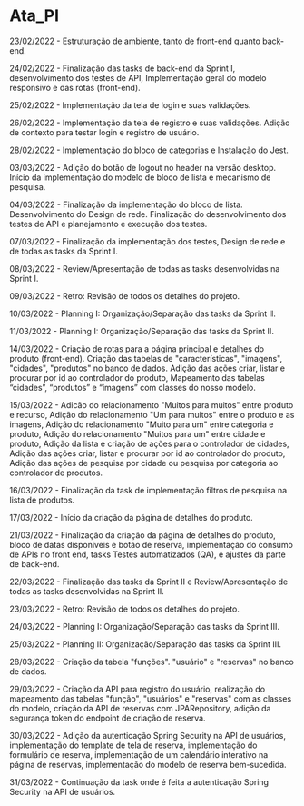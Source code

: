 # Ata_PI

<p>23/02/2022 - Estruturação de ambiente, tanto de front-end quanto back-end.</p>
<p>24/02/2022 - Finalização das tasks de back-end da Sprint I, desenvolvimento dos testes de API, Implementação geral do modelo responsivo e das rotas (front-end).</p>
<p>25/02/2022 - Implementação da tela de login e suas validações.</p>
<p>26/02/2022 - Implementação da tela de registro e suas validações. Adição de contexto para testar login e registro de usuário.</p> 
<p>28/02/2022 - Implementação do bloco de categorias e Instalação do Jest.</p>
<p>03/03/2022 - Adição do botão de logout no header na versão desktop. Início da implementação do modelo de bloco de lista e mecanismo de pesquisa.</p>
<p>04/03/2022 - Finalização da implementação do bloco de lista. Desenvolvimento do Design de rede. Finalização do desenvolvimento dos testes de API e planejamento e execução dos testes.</p>
<p>07/03/2022 - Finalização da implementação dos testes, Design de rede e de todas as tasks da Sprint I.</p>
<p>08/03/2022 - Review/Apresentação de todas as tasks desenvolvidas na Sprint I.</p>
<p>09/03/2022 - Retro: Revisão de todos os detalhes do projeto.</p>
<p>10/03/2022 - Planning I: Organização/Separação das tasks da Sprint II.</p>
<p>11/03/2022 - Planning I: Organização/Separação das tasks da Sprint II.</p>
<p>14/03/2022 - Criação de rotas para a página principal e detalhes do produto (front-end). Criação das tabelas de "características", "imagens", "cidades", "produtos" no banco de dados. Adição das ações criar, listar e procurar por id ao controlador do produto, Mapeamento das tabelas “cidades”, “produtos” e “imagens” com classes do nosso modelo.</p>
<p>15/03/2022 - Adicão do relacionamento "Muitos para muitos" entre produto e recurso, Adição do relacionamento "Um para muitos" entre o produto e as imagens, Adição do relacionamento "Muito para um" entre categoria e produto, Adição do relacionamento "Muitos para um" entre cidade e produto, Adição da lista e criação de ações para o controlador de cidades, Adição das ações criar, listar e procurar por id ao controlador do produto, Adição das ações de pesquisa por cidade ou pesquisa por categoria ao controlador de produtos.</p>
<p>16/03/2022 - Finalização da task de implementação filtros de pesquisa na lista de produtos.</p>
<p>17/03/2022 - Início da criação da página de detalhes do produto.</p>
<p>21/03/2022 - Finalização da criação da página de detalhes do produto, bloco de datas disponíveis e botão de reserva, implementação do consumo de APIs no front end, tasks Testes automatizados (QA), e ajustes da parte de back-end.</p>
<p>22/03/2022 - Finalização das tasks da Sprint II e Review/Apresentação de todas as tasks desenvolvidas na Sprint II.</p>
<p>23/03/2022 - Retro: Revisão de todos os detalhes do projeto.</p>
<p>24/03/2022 - Planning I: Organização/Separação das tasks da Sprint III.</p>

<p>25/03/2022 - Planning II: Organização/Separação das tasks da Sprint III.</p>
<p>28/03/2022 - Criação da tabela "funções". "usuário" e "reservas" no banco de dados.</p>
<p>29/03/2022 - Criação da API para registro do usuário, realização do mapeamento das tabelas "função", "usuários" e "reservas" com as classes do modelo, criação da API de reservas com JPARepository, adição da segurança token do endpoint de criação de reserva.</p>
<p>30/03/2022 - Adição da autenticação Spring Security na API de usuários, implementação do template de tela de reserva, implementação do formulário de reserva, implementação de um calendário interativo na página de reservas, implementação do modelo de reserva bem-sucedida.</p>
<p>31/03/2022 - Continuação da task onde é feita a autenticação Spring Security na API de usuários.</p>










